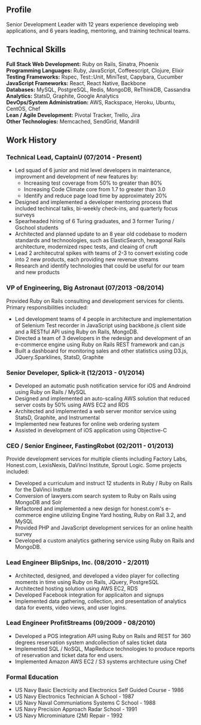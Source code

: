 ## Profile

Senior Development Leader with 12 years experience developing web applications, and 6 years leading, mentoring, and training technical teams.

## Technical Skills

**Full Stack Web Development:** Ruby on Rails, Sinatra, Phoenix<br />
**Programming Languages:** Ruby, JavaScript, Coffeescript, Clojure, Elixir<br />
**Testing Frameworks:** Rspec, Test::Unit, MiniTest, Capybara, Cucumber<br />
**JavaScript Frameworks:** React, React Native, Backbone<br />
**Databases:** MySQL, PostgreSQL, Redis, MongoDB, ReThinkDB, Cassandra<br />
**Analytics:** StatsD, Graphite, Google Analytics<br />
**DevOps/System Administration:** AWS, Rackspace, Heroku, Ubuntu, CentOS, Chef<br />
**Lean / Agile Development:** Pivotal Tracker, Trello, Jira<br />
**Other Technologies:** Memcached, SendGrid, Mandrill<br />


## Work History

### Technical Lead, CaptainU (07/2014 - Present)

- Led squad of 6 junior and mid level developers in maintenance, improvment and development of new features by:
    - Increasing test coverage from 50% to greater than 80%
    - Increasing Code Climate core from 1.7 to greater than 3.0
    - Identify and reduce page load time by approximately 20%
- Designed and implemented a developer mentoring process that included techincal talks, bi-weekly check-ins, and quarterly focus surveys
- Spearheaded hiring of 6 Turing graduates, and 3 former Turing / Gschool students
- Architected and planned update to an 8 year old codebase to modern standards and technoologies, such as ElasticSearch, hexagonal Rails architecture, modernized rspec tests, and cleaing of cruft
- Lead 2 architecutral spikes with teams of 2-3 to convert existing code into 2 new products, each providing new revenue streams
- Research and identify technologies that could be useful for our team and new products

### VP of Engineering, Big Astronaut (07/2013 -08/2014)

Provided Ruby on Rails consulting and development services for clients. Primary responsibilities included:

- Led development teams of 4 people in architecture and implementation of Selenium Test recorder in JavaScript using backbone.js client side and a RESTful API using Ruby on Rails, MongoDB.
- Directed a team of 3 developers in the redesign and development of an e-commerce engine using  Ruby on Rails REST framework and can.js
- Built a dashboard for monitoring sales and other statistics using D3.js, JQuery.Sparklines, StatsD, Graphite


### Senior Developer, Splick-it (12/2013 - 01/2014)

- Developed an automatic push notification service for iOS and Androind using Ruby on Rails / MySQL
- Designed and implemented an auto-scaling AWS solution that reduced server costs by 50% using AWS EC2 and RDS
- Architected and implemented a web server monitor service using StatsD, Graphite, and Instrumental
- Implemented new features for online web ordering system
- Assisted in development of iOS application using Objective-C


### CEO / Senior Engineer, FastingRobot (02/2011 - 01/2013)

Provide development services for multiple clients including Factory Labs, Honest.com, LexisNexis, DaVinci Institute, Sprout Logic. Some projects included:

- Developed a curriculum and instruct 12 students in Ruby / Ruby on Rails for the DaVinci Insttute
- Conversion of lawyers.com search system to Ruby on Rails using MongoDB and Solr
- Refactored and implemented a new design for honest.com's e-commerce engine utilizing Engine Yard hosting, Ruby on Rail 3.2, and MySQL
- Provided PHP and JavaScript development services for an online health survey
- Developed a custom analytics gathering service using Ruby on Rails and MongoDB.

### Lead Engineer BlipSnips, Inc. (08/2010 - 2/2011)

- Architected, designed, and developed a video player for collecting moments in time using Ruby on Rails, JQuery, PostgreSQL
- Architected hosting solution using AWS EC2, RDS
- Developed Facebook integration for applicaiton and signups
- Implemented data gathering, collection, and presentation of analytics data for events, video views, and user logins.

### Lead Engineer ProfitStreams (09/2009 - 08/2010)

- Developed a POS integration API using Ruby on Rails and REST for 360 degrees reservation system andcollection of sales ticket data
- Implemented SQL / NoSQL, MapReduce technologies to produce reports of reservation and ticket data for end users.
- Implemented Amazon AWS EC2 / S3 systems architecture using Chef

### Formal Education

- US Navy Basic Electricity and Electronics Self Guided Course - 1986
- US Navy Electronics Technician A School - 1987
- US Navy Naval Communiations Systems C School - 1988
- US Navy Precision Approach Radar School - 1991
- US Navy Microminiature (2M) Repair - 1992
